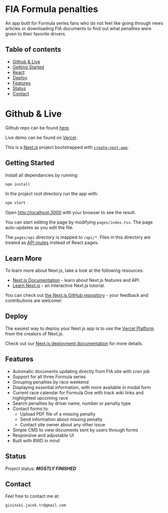 # FIA Formula penalties

An app built for Formula series fans who do not feel like going through news articles or downloading FIA documents to find out what penalties were given to their favorite drivers.

## Table of contents

- [Github & Live](#github--live)
- [Getting Started](#getting-started)
- [React](#react)
- [Deploy](#deploy)
- [Features](#features)
- [Status](#status)
- [Contact](#contact)

# Github & Live

Github repo can be found [here](https://github.com/gizinski-jacek/fia-decisions).

Live demo can be found on [Vercel](https://tracklimits.cfd).

This is a [Next.js](https://nextjs.org/) project bootstrapped with [`create-next-app`](https://github.com/vercel/next.js/tree/canary/packages/create-next-app).

## Getting Started

Install all dependancies by running:

```bash
npm install
```

In the project root directory run the app with:

```bash
npm start
```

Open [http://localhost:3000](http://localhost:3000) with your browser to see the result.

You can start editing the page by modifying `pages/index.tsx`. The page auto-updates as you edit the file.

The `pages/api` directory is mapped to `/api/*`. Files in this directory are treated as [API routes](https://nextjs.org/docs/api-routes/introduction) instead of React pages.

## Learn More

To learn more about Next.js, take a look at the following resources:

- [Next.js Documentation](https://nextjs.org/docs) - learn about Next.js features and API.
- [Learn Next.js](https://nextjs.org/learn) - an interactive Next.js tutorial.

You can check out [the Next.js GitHub repository](https://github.com/vercel/next.js/) - your feedback and contributions are welcome!

## Deploy

The easiest way to deploy your Next.js app is to use the [Vercel Platform](https://vercel.com/new?utm_medium=default-template&filter=next.js&utm_source=create-next-app&utm_campaign=create-next-app-readme) from the creators of Next.js.

Check out our [Next.js deployment documentation](https://nextjs.org/docs/deployment) for more details.

## Features

- Automatic documents updating directly from FIA site with cron job
- Support for all three Formula series
- Grouping penalties by race weekend
- Displaying essential information, with more available in modal form
- Current race calendar for Formula One with track wiki links and highlighted upcoming race
- Search penalties by driver name, number or penalty type
- Contact forms to:
  - Upload PDF file of a missing penalty
  - Send information about missing penalty
  - Contact site owner about any other issue
- Simple CMS to view documents sent by users through forms
- Responsive and adjustable UI
- Built with RWD in mind

## Status

Project status: **_MOSTLY FINISHED_**

## Contact

Feel free to contact me at:

```
gizinski.jacek.tr@gmail.com
```
